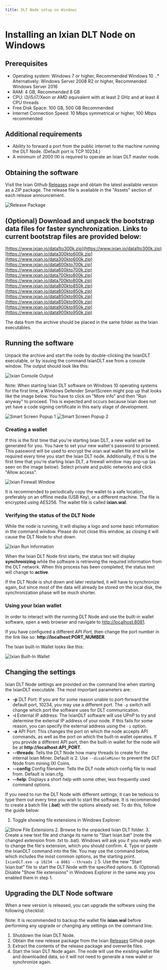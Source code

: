 ```yaml
---
title: DLT Node setup on Windows
---
```


# Installing an Ixian DLT Node on Windows

## Prerequisites

* Operating system: Windows 7 or higher, Recommended Windows 10
..* Alternatively: Windows Server 2008 R2 or higher, Recommended Windows Server 2016
* RAM: 4 GB, Recommended 8 GB
* CPU: i3/i5/i7/Xeon or AMD equivalent with at least 2 GHz and at least 4 CPU threads
* Free Disk Space: 100 GB, 500 GB Recommended
* Internet Connection Speed: 10 Mbps symmetrical or higher, 100 Mbps recommended

## Additional requirements
* Ability to forward a port from the public internet to the machine running the DLT Node. (Default port is TCP 10234.)
* A minimum of 2000 IXI is required to operate an Ixian DLT master node.

## Obtaining the software
Visit the Ixian Github [Releases](https://github.com/ProjectIxian/Ixian-DLT/releases) page and obtain the latest available version as a ZIP package. The release file is available in the "Assets" section of each release announcement.

![Release Package](https://projectixian.github.io/assets/images/guide_win_1.png)

## (Optional) Download and unpack the bootstrap data files for faster synchronization. Links to current bootstrap files are provided below:
[https://www.ixian.io/data1to300k.zip](https://www.ixian.io/data1to300k.zip)
[https://www.ixian.io/data300kto600k.zip](https://www.ixian.io/data300kto600k.zip)
[https://www.ixian.io/data600kto700k.zip](https://www.ixian.io/data600kto700k.zip)
[https://www.ixian.io/data700kto800k.zip](https://www.ixian.io/data700kto800k.zip)
[https://www.ixian.io/data800kto850k.zip](https://www.ixian.io/data800kto850k.zip)
[https://www.ixian.io/data850kto900k.zip](https://www.ixian.io/data850kto900k.zip)
[https://www.ixian.io/data900kto950k.zip](https://www.ixian.io/data900kto950k.zip)

The data from the archive should be placed in the same folder as the Ixian executables.

## Running the software

Unpack the archive and start the node by double-clicking the IxianDLT executable, or by issuing the command IxianDLT.exe from a console window.
The output should look like this:

![Ixian Console Output](https://projectixian.github.io/assets/images/guide_win_2.png)

Note: When starting Ixian DLT software on Windows 10 operating systems for the first time, a Windows Defender SmartScreen might pop up that looks like the image below. You have to click on "More info" and then "Run anyway" to proceed.
This is expected and occurs because Ixian does not yet have a code signing certificate in this early stage of development.

![Smart Screen Popup 1](https://projectixian.github.io/assets/images/guide_win_3.png)
![Smart Screen Popup 2](https://projectixian.github.io/assets/images/guide_win_4.png)

### Creating a wallet

If this is the first time that you're starting Ixian DLT, a new wallet will be generated for you. You have to set your new wallet's password to proceed. This password will be used to encrypt the ixian.wal wallet file and will be required every time you start the Ixian DLT node.
Additionally, if this is the first time that you're starting Ixian DLT, a firewall window may pop-up (as seen on the image below). Select private and public networks and click "Allow access".

![Ixian Firewall Window](https://projectixian.github.io/assets/images/guide_win_5.png)

It is recommended to periodically copy the wallet to a safe location, preferably on an offline media (USB Key), or a different machine. The file is encrypted using AES256.
The wallet file is called **ixian.wal**.

### Verifying the status of the DLT Node

While the node is running, it will display a logo and some basic information in the command window. Please do not close this window, as closing it will cause the DLT Node to shut down.

![Ixian Run Information](https://projectixian.github.io/assets/images/guide_win_6.png)

When the Ixian DLT Node first starts, the status text will display **synchronizing** while the software is retrieving the required information from the DLT network. When this process has been completed, the status text will change to **active**.

If the DLT Node is shut down and later restarted, it will have to synchronize again, but since most of the data will already be stored on the local disk, the synchronization phase will be much shorter.


### Using your Ixian wallet

In order to interact with the running DLT Node and use the built-in wallet software, open a web browser and navigate to [http://localhost:8081](http://localhost:8081).

If you have configured a different *API Port*, then change the port number in the link like so: **http://localhost:PORT_NUMBER**.

The Ixian built-in Wallet looks like this:

![Ixian Built-In Wallet](https://projectixian.github.io/assets/images/guide_win_7.png)


## Changing the settings

Ixian DLT Node settings are provided on the command line when starting the IxianDLT executable. The most important parameters are:
* **-p** DLT Port: If you are for some reason unable to port-forward the default port, 10234, you may use a different port. The `-p` switch will change which port the software uses for DLT communication.
* **-i** External IP address: The IxianDLT software will use UPnP to try and determine the external IP address of your node. If this fails for some reason, you can specify the external address using the `-i` option.
* **-a** API Port: This changes the port on which the node accepts API commands, as well as the port on which the built-in wallet operates. If you provide a different API port, then the built-in wallet for the node will be at **http://localhost:API_PORT**.
* **--threads**: Tells the DLT Node how many threads to create for the internal Ixian Miner. Default is 2. Use `--disableMiner` to prevent the DLT Node from mining IXI Coins.
* **--config** Config filename: Tells the DLT node which config file to read from. Default is ixian.cfg.
* **--help**: Displays a short help with some other, less frequently used command options.

If you need to run the DLT Node with different settings, it can be tedious to type them out every time you wish to start the software. It is recommended to create a batch file (**.bat**) with the options already set. To do this, follow the guide below:

1. Toggle showing file extensions in Windows Explorer:

![Show File Extensions](https://projectixian.github.io/assets/images/guide_win_8.png)
2. Browse to the unpacked Ixian DLT folder.
3. Create a new text file and change its name to "Start Ixian.bat" (note the changed extension from .txt to .bat). Windows will ask you if you really wish to change the file's extension, which you should confirm.
4. Type or paste the IxianDLT command into the file. You may use the command below, which includes the most common options, as the starting point.
`IxianDLT.exe -p 10234 -a 8081 --threads 2`
5. Use the new "Start Ixian.bat" file to start the DLT Node with the specified options.
6. (Optional) Disable "Show file extensions" in Windows Explorer in the same way you enabled them in step 1.


## Upgrading the DLT Node software

When a new version is released, you can upgrade the software using the following checklist:

Note: It is recommended to backup the wallet file **ixian.wal** before performing any upgrade or changing any settings on the command line.

1. Shutdown the Ixian DLT Node.
2. Obtain the new release package from the Ixian [Releases](https://github.com/ProjectIxian/Ixian-DLT/releases) Github page.
3. Extract the contents of the release package and overwrite files.
4. Start the Ixian DLT Node again. The node will use the existing wallet file and downloaded data, so it will not need to generate a new wallet or synchronize again.
